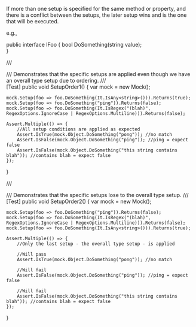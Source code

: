 If more than one setup is specified for the same method or property, and there is a conflict between the setups, the later setup wins and is the one that will be executed.

e.g.,

public interface IFoo {
  bool DoSomething(string value);       
}

/// <summary>
/// Demonstrates that the specific setups are applied even though we have an overall type setup due to ordering.
/// </summary>
[Test]
public void SetupOrder1() {
    var mock = new Mock<IFoo>();

    mock.Setup(foo => foo.DoSomething(It.IsAny<string>())).Returns(true);
    mock.Setup(foo => foo.DoSomething("ping")).Returns(false);
    mock.Setup(foo => foo.DoSomething(It.IsRegex("(blah)", RegexOptions.IgnoreCase | RegexOptions.Multiline))).Returns(false);

    Assert.Multiple(() => {
        //All setup conditions are applied as expected
        Assert.IsTrue(mock.Object.DoSomething("pong")); //no match
        Assert.IsFalse(mock.Object.DoSomething("ping")); //ping = expect false
        Assert.IsFalse(mock.Object.DoSomething("this string contains blah")); //contains blah = expect false
    });
}

/// <summary>
/// Demonstrates that the specific setups lose to the overall type setup.
/// </summary>
[Test]
public void SetupOrder2() {
    var mock = new Mock<IFoo>();

    mock.Setup(foo => foo.DoSomething("ping")).Returns(false);
    mock.Setup(foo => foo.DoSomething(It.IsRegex("(blah)", RegexOptions.IgnoreCase | RegexOptions.Multiline))).Returns(false);
    mock.Setup(foo => foo.DoSomething(It.IsAny<string>())).Returns(true);

    Assert.Multiple(() => {
        //Only the last setup - the overall type setup - is applied
        
        //Will pass
        Assert.IsTrue(mock.Object.DoSomething("pong")); //no match
        
        //Will fail
        Assert.IsFalse(mock.Object.DoSomething("ping")); //ping = expect false
        
        //Will fail
        Assert.IsFalse(mock.Object.DoSomething("this string contains blah")); //contains blah = expect false
    });
}
